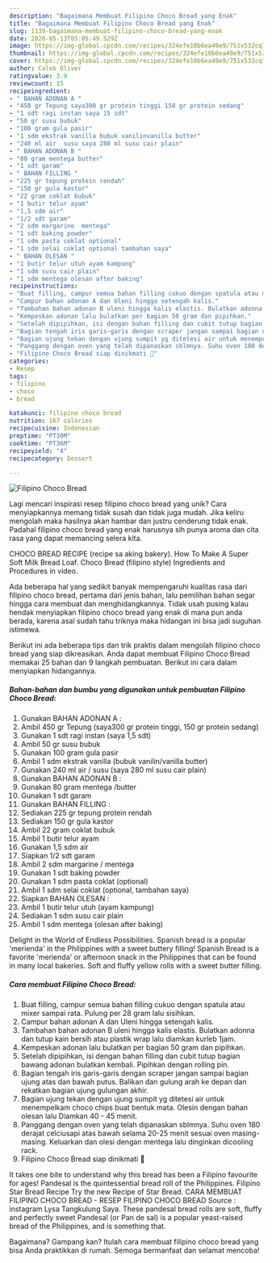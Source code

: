```yaml
---
description: "Bagaimana Membuat Filipino Choco Bread yang Enak"
title: "Bagaimana Membuat Filipino Choco Bread yang Enak"
slug: 1139-bagaimana-membuat-filipino-choco-bread-yang-enak
date: 2020-05-13T05:05:49.529Z
image: https://img-global.cpcdn.com/recipes/324efe10b6ea49e9/751x532cq70/filipino-choco-bread-foto-resep-utama.jpg
thumbnail: https://img-global.cpcdn.com/recipes/324efe10b6ea49e9/751x532cq70/filipino-choco-bread-foto-resep-utama.jpg
cover: https://img-global.cpcdn.com/recipes/324efe10b6ea49e9/751x532cq70/filipino-choco-bread-foto-resep-utama.jpg
author: Caleb Oliver
ratingvalue: 3.9
reviewcount: 15
recipeingredient:
- " BAHAN ADONAN A "
- "450 gr Tepung saya300 gr protein tinggi 150 gr protein sedang"
- "1 sdt ragi instan saya 15 sdt"
- "50 gr susu bubuk"
- "100 gram gula pasir"
- "1 sdm ekstrak vanilla bubuk vanilinvanilla butter"
- "240 ml air  susu saya 280 ml susu cair plain"
- " BAHAN ADONAN B "
- "80 gram mentega butter"
- "1 sdt garam"
- " BAHAN FILLING "
- "225 gr tepung protein rendah"
- "150 gr gula kastor"
- "22 gram coklat bubuk"
- "1 butir telur ayam"
- "1,5 sdm air"
- "1/2 sdt garam"
- "2 sdm margarine  mentega"
- "1 sdt baking powder"
- "1 sdm pasta coklat optional"
- "1 sdm selai coklat optional tambahan saya"
- " BAHAN OLESAN "
- "1 butir telur utuh ayam kampung"
- "1 sdm susu cair plain"
- "1 sdm mentega olesan after baking"
recipeinstructions:
- "Buat filling, campur semua bahan filling cukuo dengan spatula atau mixer sampai rata. Pulung per 28 gram lalu sisihkan."
- "Campur bahan adonan A dan Uleni hingga setengah kalis."
- "Tambahan bahan adonan B uleni hingga kalis elastis. Bulatkan adonna dan tutup kain bersih atau plastik wrap lalu diamkan kurleb 1jam."
- "Kempeskan adonan lalu bulatkan per bagian 50 gram dan pipihkan."
- "Setelah dipipihkan, isi dengan bahan filling dan cubit tutup bagian bawang adonan bulatkan kembali. Pipihkan dengan rolling pin."
- "Bagian tengah iris garis-garis dengan scraper jangan sampai bagian ujung atas dan bawah putus. Balikan dan gulung arah ke depan dan rekatkan bagian ujung gulungan akhir."
- "Bagian ujung tekan dengan ujung sumpit yg ditetesi air untuk menempelkam choco chips buat bentuk mata. Olesin dengan bahan olesan lalu Diamkan 40 - 45 menit."
- "Panggang dengan oven yang telah dipanaskan sblmnya. Suhu oven 180 derajat celciusapi atas bawah selama 20-25 menit sesuai oven masing-masing. Keluarkan dan olesi dengan mentega lalu dinginkan dicooling rack."
- "Filipino Choco Bread siap dinikmati 🤩"
categories:
- Resep
tags:
- filipino
- choco
- bread

katakunci: filipino choco bread 
nutrition: 167 calories
recipecuisine: Indonesian
preptime: "PT30M"
cooktime: "PT36M"
recipeyield: "4"
recipecategory: Dessert

---
```



![Filipino Choco Bread](https://img-global.cpcdn.com/recipes/324efe10b6ea49e9/751x532cq70/filipino-choco-bread-foto-resep-utama.jpg)

Lagi mencari inspirasi resep filipino choco bread yang unik? Cara menyiapkannya memang tidak susah dan tidak juga mudah. Jika keliru mengolah maka hasilnya akan hambar dan justru cenderung tidak enak. Padahal filipino choco bread yang enak harusnya sih punya aroma dan cita rasa yang dapat memancing selera kita.

CHOCO BREAD RECIPE (recipe sa aking bakery). How To Make A Super Soft Milk Bread Loaf. Choco Bread (filipino style) Ingredients and Procedures in video.

Ada beberapa hal yang sedikit banyak mempengaruhi kualitas rasa dari filipino choco bread, pertama dari jenis bahan, lalu pemilihan bahan segar hingga cara membuat dan menghidangkannya. Tidak usah pusing kalau hendak menyiapkan filipino choco bread yang enak di mana pun anda berada, karena asal sudah tahu triknya maka hidangan ini bisa jadi suguhan istimewa.


Berikut ini ada beberapa tips dan trik praktis dalam mengolah filipino choco bread yang siap dikreasikan. Anda dapat membuat Filipino Choco Bread memakai 25 bahan dan 9 langkah pembuatan. Berikut ini cara dalam menyiapkan hidangannya.

<!--inarticleads1-->

##### Bahan-bahan dan bumbu yang digunakan untuk pembuatan Filipino Choco Bread:

1. Gunakan  BAHAN ADONAN A :
1. Ambil 450 gr Tepung (saya300 gr protein tinggi, 150 gr protein sedang)
1. Gunakan 1 sdt ragi instan (saya 1,5 sdt)
1. Ambil 50 gr susu bubuk
1. Gunakan 100 gram gula pasir
1. Ambil 1 sdm ekstrak vanilla (bubuk vanilin/vanilla butter)
1. Gunakan 240 ml air / susu (saya 280 ml susu cair plain)
1. Gunakan  BAHAN ADONAN B :
1. Gunakan 80 gram mentega /butter
1. Gunakan 1 sdt garam
1. Gunakan  BAHAN FILLING :
1. Sediakan 225 gr tepung protein rendah
1. Sediakan 150 gr gula kastor
1. Ambil 22 gram coklat bubuk
1. Ambil 1 butir telur ayam
1. Gunakan 1,5 sdm air
1. Siapkan 1/2 sdt garam
1. Ambil 2 sdm margarine / mentega
1. Gunakan 1 sdt baking powder
1. Gunakan 1 sdm pasta coklat (optional)
1. Ambil 1 sdm selai coklat (optional, tambahan saya)
1. Siapkan  BAHAN OLESAN :
1. Ambil 1 butir telur utuh (ayam kampung)
1. Sediakan 1 sdm susu cair plain
1. Ambil 1 sdm mentega (olesan after baking)


Delight in the World of Endless Possibilities. Spanish bread is a popular &#39;merienda&#39; in the Philippines with a sweet buttery filling! Spanish Bread is a favorite &#39;merienda&#39; or afternoon snack in the Philippines that can be found in many local bakeries. Soft and fluffy yellow rolls with a sweet butter filling. 

<!--inarticleads2-->

##### Cara membuat Filipino Choco Bread:

1. Buat filling, campur semua bahan filling cukuo dengan spatula atau mixer sampai rata. Pulung per 28 gram lalu sisihkan.
1. Campur bahan adonan A dan Uleni hingga setengah kalis.
1. Tambahan bahan adonan B uleni hingga kalis elastis. Bulatkan adonna dan tutup kain bersih atau plastik wrap lalu diamkan kurleb 1jam.
1. Kempeskan adonan lalu bulatkan per bagian 50 gram dan pipihkan.
1. Setelah dipipihkan, isi dengan bahan filling dan cubit tutup bagian bawang adonan bulatkan kembali. Pipihkan dengan rolling pin.
1. Bagian tengah iris garis-garis dengan scraper jangan sampai bagian ujung atas dan bawah putus. Balikan dan gulung arah ke depan dan rekatkan bagian ujung gulungan akhir.
1. Bagian ujung tekan dengan ujung sumpit yg ditetesi air untuk menempelkam choco chips buat bentuk mata. Olesin dengan bahan olesan lalu Diamkan 40 - 45 menit.
1. Panggang dengan oven yang telah dipanaskan sblmnya. Suhu oven 180 derajat celciusapi atas bawah selama 20-25 menit sesuai oven masing-masing. Keluarkan dan olesi dengan mentega lalu dinginkan dicooling rack.
1. Filipino Choco Bread siap dinikmati 🤩


It takes one bite to understand why this bread has been a Filipino favourite for ages! Pandesal is the quintessential bread roll of the Philippines. Filipino Star Bread Recipe Try the new Recipe of Star Bread. CARA MEMBUAT FILIPINO CHOCO BREAD - RESEP FILIPINO CHOCO BREAD Source : instagram Lysa Tangkulung Saya. These pandesal bread rolls are soft, fluffy and perfectly sweet Pandesal (or Pan de sal) is a popular yeast-raised bread of the Philippines, and is something that. 

Bagaimana? Gampang kan? Itulah cara membuat filipino choco bread yang bisa Anda praktikkan di rumah. Semoga bermanfaat dan selamat mencoba!
